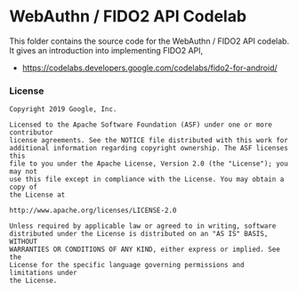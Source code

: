# WebAuthn / FIDO2 API Codelab

This folder contains the source code for the WebAuthn / FIDO2 API codelab. It gives an introduction into implementing FIDO2 API,
- https://codelabs.developers.google.com/codelabs/fido2-for-android/

### License


```
Copyright 2019 Google, Inc.

Licensed to the Apache Software Foundation (ASF) under one or more contributor
license agreements. See the NOTICE file distributed with this work for
additional information regarding copyright ownership. The ASF licenses this
file to you under the Apache License, Version 2.0 (the "License"); you may not
use this file except in compliance with the License. You may obtain a copy of
the License at

http://www.apache.org/licenses/LICENSE-2.0

Unless required by applicable law or agreed to in writing, software
distributed under the License is distributed on an "AS IS" BASIS, WITHOUT
WARRANTIES OR CONDITIONS OF ANY KIND, either express or implied. See the
License for the specific language governing permissions and limitations under
the License.
```